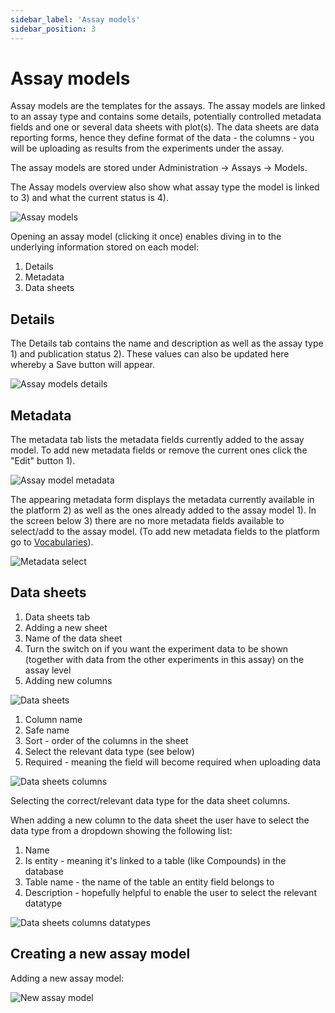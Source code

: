```yaml
---
sidebar_label: 'Assay models'
sidebar_position: 3
---
```


# Assay models

Assay models are the templates for the assays. The assay models are linked to an assay type and contains
some details, potentially controlled metadata fields and one or several data sheets with plot(s). The data sheets are data reporting forms, hence they define format of the data - the columns - you will be uploading as results from the experiments under the assay.

The assay models are stored under Administration -> Assays -> Models.

The Assay models overview also show what assay type the model is linked to 3) and what the current status is 4).


![Assay models](./assets/assay_models.png)

Opening an assay model (clicking it once) enables diving in to the underlying information stored on each model:

1) Details
2) Metadata
3) Data sheets

## Details

The Details tab contains the name and description as well as the assay type 1) and publication status 2). These values can also be updated here whereby a Save button will appear.

![Assay models details](./assets/assay_models_details.png)

## Metadata

The metadata tab lists the metadata fields currently added to the assay model. To add new metadata fields or remove the current ones click the "Edit" button 1).

![Assay model metadata](./assets/assay_models_metadata.png)

The appearing metadata form displays the metadata currently available in the platform 2) as well as the ones already added to the assay model 1). In the screen below 3) there are no more metadata fields available to select/add to the assay model. (To add new metadata fields to the platform go to [Vocabularies](../../general/vocabularies/)).



![Metadata select](./assets/assay_models_metadata_select.png)


## Data sheets

1) Data sheets tab
2) Adding a new sheet
3) Name of the data sheet
4) Turn the switch on if you want the experiment data to be shown (together with data from the other experiments in this assay) on the assay level
5) Adding new columns


![Data sheets](./assets/assay_models_datasheets.png)

1) Column name
2) Safe name
3) Sort - order of the columns in the sheet
4) Select the relevant data type (see below)
5) Required - meaning the field will become required when uploading data

![Data sheets columns](./assets/assay_models_datasheets_columns.png)

Selecting the correct/relevant data type for the data sheet columns.

When adding a new column to the data sheet the user have to select the data type from a dropdown showing the following list:

1) Name
2) Is entity - meaning it's linked to a table (like Compounds) in the database
3) Table name - the name of the table an entity field belongs to
4) Description - hopefully helpful to enable the user to select the relevant datatype


![Data sheets columns datatypes](./assets/assay_models_datasheets_columns_datatypes.png)

## Creating a new assay model

Adding a new assay model:


![New assay model](./assets/assay_models_new.png)


